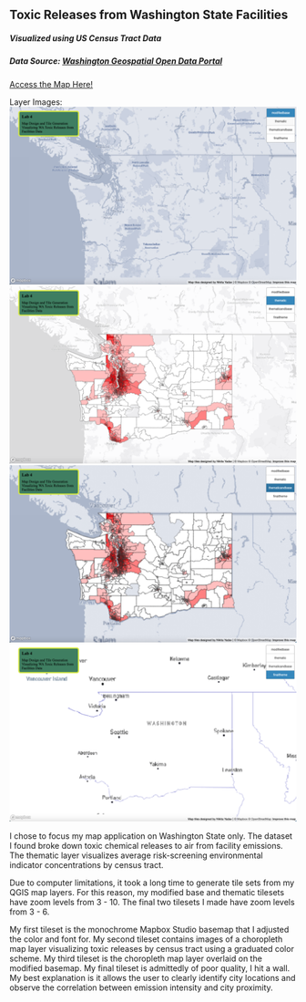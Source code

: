 ## Toxic Releases from Washington State Facilities
##### Visualized using US Census Tract Data
##### Data Source: [Washington Geospatial Open Data Portal](https://geo.wa.gov/datasets/WADOH::toxic-releases-from-facilities-rsei-model-current-version/about) 

[Access the Map Here!](https://nyadav18.github.io/geoglab4)

Layer Images:
![Base](/imgs/base.png)
![Thematic](/imgs/thematic.png)
![Thematic and Base](/imgs/thematicandbase.png)
![Final Theme](imgs/finaltheme.png)

I chose to focus my map application on Washington State only. The dataset I found broke down toxic chemical releases to air from facility emissions. The thematic layer visualizes average risk-screening environmental indicator concentrations by census tract. 

Due to computer limitations, it took a long time to generate tile sets from my QGIS map layers. For this reason, my modified base and thematic tilesets have zoom levels from 3 - 10. The final two tilesets I made have zoom levels from 3 - 6. 

My first tileset is the monochrome Mapbox Studio basemap that I adjusted the color and font for. My second tileset contains images of a choropleth map layer visualizing toxic releases by census tract using a graduated color scheme. My third tileset is the choropleth map layer overlaid on the modified basemap. My final tileset is admittedly of poor quality, I hit a wall. My best explanation is it allows the user to clearly identify city locations and observe the correlation between emission intensity and city proximity.